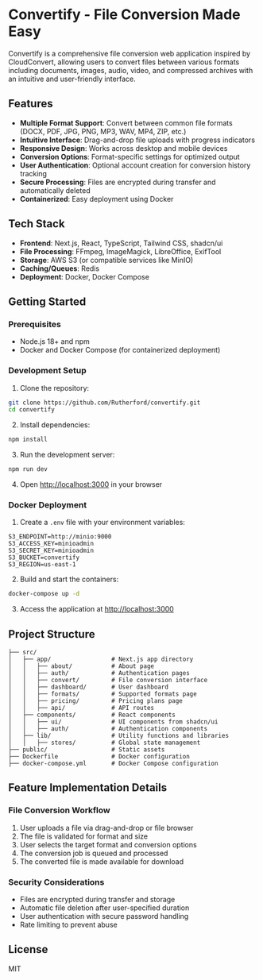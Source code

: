 # Convertify - File Conversion Made Easy

Convertify is a comprehensive file conversion web application inspired by CloudConvert, allowing users to convert files between various formats including documents, images, audio, video, and compressed archives with an intuitive and user-friendly interface.

## Features

- **Multiple Format Support**: Convert between common file formats (DOCX, PDF, JPG, PNG, MP3, WAV, MP4, ZIP, etc.)
- **Intuitive Interface**: Drag-and-drop file uploads with progress indicators
- **Responsive Design**: Works across desktop and mobile devices
- **Conversion Options**: Format-specific settings for optimized output
- **User Authentication**: Optional account creation for conversion history tracking
- **Secure Processing**: Files are encrypted during transfer and automatically deleted
- **Containerized**: Easy deployment using Docker

## Tech Stack

- **Frontend**: Next.js, React, TypeScript, Tailwind CSS, shadcn/ui
- **File Processing**: FFmpeg, ImageMagick, LibreOffice, ExifTool
- **Storage**: AWS S3 (or compatible services like MinIO)
- **Caching/Queues**: Redis
- **Deployment**: Docker, Docker Compose

## Getting Started

### Prerequisites

- Node.js 18+ and npm
- Docker and Docker Compose (for containerized deployment)

### Development Setup

1. Clone the repository:

```bash
git clone https://github.com/Rutherford/convertify.git
cd convertify
```

2. Install dependencies:

```bash
npm install
```

3. Run the development server:

```bash
npm run dev
```

4. Open [http://localhost:3000](http://localhost:3000) in your browser

### Docker Deployment

1. Create a `.env` file with your environment variables:

```
S3_ENDPOINT=http://minio:9000
S3_ACCESS_KEY=minioadmin
S3_SECRET_KEY=minioadmin
S3_BUCKET=convertify
S3_REGION=us-east-1
```

2. Build and start the containers:

```bash
docker-compose up -d
```

3. Access the application at [http://localhost:3000](http://localhost:3000)

## Project Structure

```
├── src/
│   ├── app/                 # Next.js app directory
│   │   ├── about/           # About page
│   │   ├── auth/            # Authentication pages
│   │   ├── convert/         # File conversion interface
│   │   ├── dashboard/       # User dashboard
│   │   ├── formats/         # Supported formats page
│   │   ├── pricing/         # Pricing plans page
│   │   ├── api/             # API routes
│   ├── components/          # React components
│   │   ├── ui/              # UI components from shadcn/ui
│   │   ├── auth/            # Authentication components
│   ├── lib/                 # Utility functions and libraries
│   │   ├── stores/          # Global state management
├── public/                  # Static assets
├── Dockerfile               # Docker configuration
├── docker-compose.yml       # Docker Compose configuration
```

## Feature Implementation Details

### File Conversion Workflow

1. User uploads a file via drag-and-drop or file browser
2. The file is validated for format and size
3. User selects the target format and conversion options
4. The conversion job is queued and processed
5. The converted file is made available for download

### Security Considerations

- Files are encrypted during transfer and storage
- Automatic file deletion after user-specified duration
- User authentication with secure password handling
- Rate limiting to prevent abuse

## License

MIT
